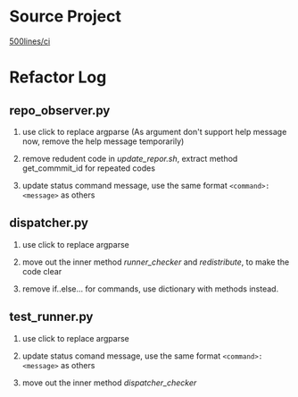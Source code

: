 # Source Project

[500lines/ci](https://github.com/aosabook/500lines/ci)


# Refactor Log

## repo\_observer.py

1. use click to replace argparse (As argument don't support help message now, remove the help message temporarily) 

2. remove redudent code in *update\_repor.sh*, extract method get\_commmit\_id for repeated codes

3. update status command message, use the same format `<command>:<message>` as others

## dispatcher.py

1. use click to replace argparse

2. move out the inner method *runner\_checker* and *redistribute*, to make the code clear 

3. remove if..else... for commands, use dictionary with methods instead.

## test\_runner.py

1. use click to replace argparse

2. update status comand message, use the same format `<command>:<message>` as others

3. move out the inner method *dispatcher\_checker*
